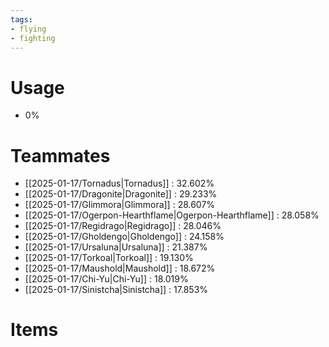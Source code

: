 ```yaml
---
tags:
- flying
- fighting
---
```

# Usage
- 0%
# Teammates
- [[2025-01-17/Tornadus|Tornadus]] : 32.602%
- [[2025-01-17/Dragonite|Dragonite]] : 29.233%
- [[2025-01-17/Glimmora|Glimmora]] : 28.607%
- [[2025-01-17/Ogerpon-Hearthflame|Ogerpon-Hearthflame]] : 28.058%
- [[2025-01-17/Regidrago|Regidrago]] : 28.046%
- [[2025-01-17/Gholdengo|Gholdengo]] : 24.158%
- [[2025-01-17/Ursaluna|Ursaluna]] : 21.387%
- [[2025-01-17/Torkoal|Torkoal]] : 19.130%
- [[2025-01-17/Maushold|Maushold]] : 18.672%
- [[2025-01-17/Chi-Yu|Chi-Yu]] : 18.019%
- [[2025-01-17/Sinistcha|Sinistcha]] : 17.853%
# Items